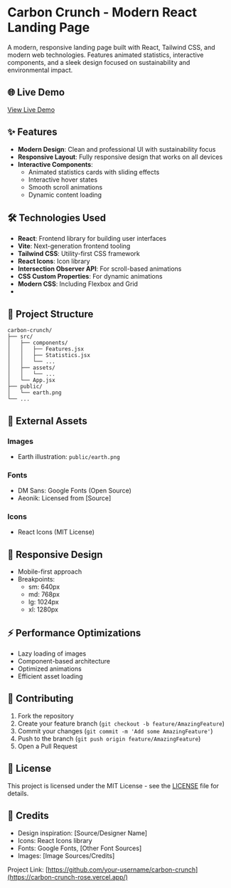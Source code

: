 # Carbon Crunch - Modern React Landing Page

A modern, responsive landing page built with React, Tailwind CSS, and modern web technologies. Features animated statistics, interactive components, and a sleek design focused on sustainability and environmental impact.

## 🌐 Live Demo

[View Live Demo](https://carbon-crunch-rose.vercel.app/)

## ✨ Features

- **Modern Design**: Clean and professional UI with sustainability focus
- **Responsive Layout**: Fully responsive design that works on all devices
- **Interactive Components**: 
  - Animated statistics cards with sliding effects
  - Interactive hover states
  - Smooth scroll animations
  - Dynamic content loading

## 🛠️ Technologies Used

- **React**: Frontend library for building user interfaces
- **Vite**: Next-generation frontend tooling
- **Tailwind CSS**: Utility-first CSS framework
- **React Icons**: Icon library
- **Intersection Observer API**: For scroll-based animations
- **CSS Custom Properties**: For dynamic animations
- **Modern CSS**: Including Flexbox and Grid
- 
## 📁 Project Structure

```
carbon-crunch/
├── src/
│   ├── components/
│   │   ├── Features.jsx
│   │   ├── Statistics.jsx
│   │   └── ...
│   ├── assets/
│   │   └── ...
│   └── App.jsx
├── public/
│   └── earth.png
└── ...
```

## 🎨 External Assets

### Images
- Earth illustration: `public/earth.png`

### Fonts
- DM Sans: Google Fonts (Open Source)
- Aeonik: Licensed from [Source]

### Icons
- React Icons (MIT License)

## 📱 Responsive Design

- Mobile-first approach
- Breakpoints:
  - sm: 640px
  - md: 768px
  - lg: 1024px
  - xl: 1280px

## ⚡ Performance Optimizations

- Lazy loading of images
- Component-based architecture
- Optimized animations
- Efficient asset loading

## 🤝 Contributing

1. Fork the repository
2. Create your feature branch (`git checkout -b feature/AmazingFeature`)
3. Commit your changes (`git commit -m 'Add some AmazingFeature'`)
4. Push to the branch (`git push origin feature/AmazingFeature`)
5. Open a Pull Request

## 📄 License

This project is licensed under the MIT License - see the [LICENSE](LICENSE) file for details.

## 👏 Credits

- Design inspiration: [Source/Designer Name]
- Icons: React Icons library
- Fonts: Google Fonts, [Other Font Sources]
- Images: [Image Sources/Credits]

Project Link: [https://github.com/your-username/carbon-crunch](https://carbon-crunch-rose.vercel.app/)
